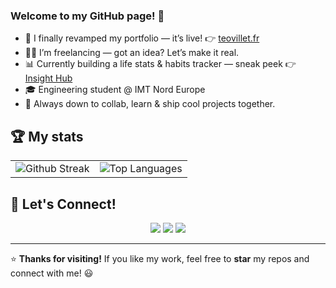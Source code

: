 ### Welcome to my GitHub page! 👋

- 🚀 I finally revamped my portfolio — it’s live! 👉 [teovillet.fr](https://teovillet.fr)  
- 👨‍💻 I’m freelancing — got an idea? Let’s make it real.  
- 📊 Currently building a life stats & habits tracker — sneak peek 👉 [Insight Hub](https://insight-hub-prod.vercel.app)  
- 🎓 Engineering student @ IMT Nord Europe  
- 🤝 Always down to collab, learn & ship cool projects together.

## 🏆 My stats

<p align="center">
  <table>
    <tr>
      <td>
        <img src="https://streak-stats.demolab.com?user=teovlt&theme=github-dark-blue&hide_border=true" alt="Github Streak" />
      </td>
      <td>
        <img src="https://github-readme-stats.vercel.app/api/top-langs/?username=teovlt&layout=compact&theme=github_dark&hide_border=true" alt="Top Languages" />
      </td>
    </tr>
  </table>
</p>


## 💬 Let's Connect!
<p align="center">
  <a href="mailto:teo.villet2@gmail.com"><img src="https://img.shields.io/badge/Email-D14836?style=for-the-badge&logo=gmail&logoColor=white" /></a>
  <a href="https://www.linkedin.com/in/teo-villet/"><img src="https://img.shields.io/badge/LinkedIn-0077B5?style=for-the-badge&logo=linkedin&logoColor=white" /></a>
  <a href="https://github.com/teovlt"><img src="https://img.shields.io/badge/GitHub-181717?style=for-the-badge&logo=github&logoColor=white" /></a>
</p>

---

⭐️ **Thanks for visiting!** If you like my work, feel free to **star** my repos and connect with me! 😃
